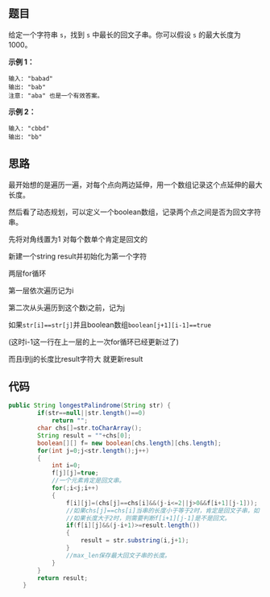## 题目

给定一个字符串 `s`，找到 `s` 中最长的回文子串。你可以假设 `s` 的最大长度为 1000。

**示例 1：**

```
输入: "babad"
输出: "bab"
注意: "aba" 也是一个有效答案。
```

**示例 2：**

```
输入: "cbbd"
输出: "bb"
```

## 思路

最开始想的是遍历一遍，对每个点向两边延伸，用一个数组记录这个点延伸的最大长度。

然后看了动态规划，可以定义一个boolean数组，记录两个点之间是否为回文字符串。

先将对角线置为1 对每个数单个肯定是回文的

新建一个string result并初始化为第一个字符

两层for循环

第一层依次遍历记为i

第二次从头遍历到这个数i之前，记为j

如果`str[i]==str[j]`并且boolean数组`boolean[j+1][i-1]==true`

(这时i-1这一行在上一层的上一次for循环已经更新过了)

而且i到j的长度比result字符大 就更新result

## 代码

```java
public String longestPalindrome(String str) {
        if(str==null||str.length()==0)
            return "";
        char chs[]=str.toCharArray();
        String result = ""+chs[0];
        boolean[][] f= new boolean[chs.length][chs.length];
        for(int j=0;j<str.length();j++)
        {
            int i=0;
            f[j][j]=true;
            //一个元素肯定是回文串。
            for(;i<j;i++)
            {
                f[i][j]=(chs[j]==chs[i]&&(j-i<=2||j>0&&f[i+1][j-1]));
                //如果chs[j]==chs[i]当串的长度小于等于2时，肯定是回文子串，如 1，1，就是回文串。
                //如果长度大于2时，则需要判断f[i+1][j-1]是不是回文。
                if(f[i][j]&&(j-i+1)>=result.length())
                {
                    result = str.substring(i,j+1);
                }
                //max_len保存最大回文子串的长度。
            }
        }
        return result;
    }
```

